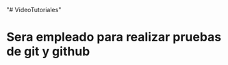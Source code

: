 "# VideoTutoriales" 

# Sera empleado para realizar pruebas de git y github

 <script>
         /*Funcion suma retorno la suma de esos dos numeros
            function suma (a,b){
            
            return a+b;
            }
           console.log(suma(5,3));
           */
            
            
           //hacer lo mismo pero declarando una variable que va a ser resultado y me mostrara la suma por la consola 
            function suma (a,b){
            
            return a+b;
            }
            
            
            var resultado= suma(11,4);
            console.log(resultado);
	</script>